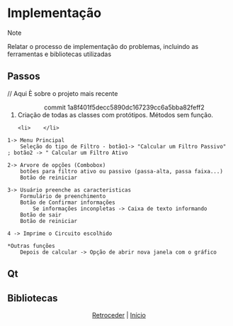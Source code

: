 # Implementação

>[!NOTE] 
>Relatar o processo de implementação do problemas, incluindo as ferramentas e
>bibliotecas utilizadas

## Passos
// Aqui È sobre o projeto mais recente
<ol>
	<div align="center">commit 1a8f401f5decc5890dc167239cc6a5bba82feff2</div>
	<li>	Criação de todas as classes com protótipos. Métodos sem função.</li>

	<li>	</li>
</ol>



	1-> Menu Principal
		Seleção do tipo de Filtro - botão1-> "Calcular um Filtro Passivo" ; botão2 -> " Calcular um Filtro Ativo
		
	2-> Arvore de opções (Combobox)
		botões para filtro ativo ou passivo (passa-alta, passa faixa...)
		Botão de reiniciar
	
	3-> Usuário preenche as caracteristicas
		Formulário de preenchimento
		Botão de Confirmar informações
			Se informações inconpletas -> Caixa de texto informando
		Botão de sair
		Botão de reiniciar
	
	4 -> Imprime o Circuito escolhido
	
	*Outras funções
		Depois de calcular -> Opção de abrir nova janela com o gráfico

## Qt

## Bibliotecas

<div align="center">

[Retroceder](projeto.md) | [Início](analise.md)

</div>